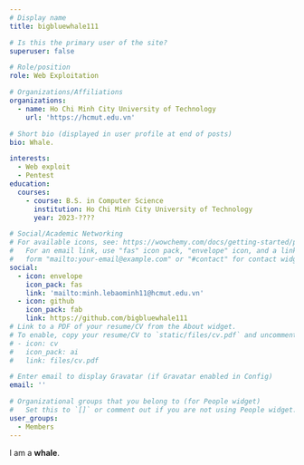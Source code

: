 ```yaml
---
# Display name
title: bigbluewhale111

# Is this the primary user of the site?
superuser: false

# Role/position
role: Web Exploitation

# Organizations/Affiliations
organizations:
  - name: Ho Chi Minh City University of Technology
    url: 'https://hcmut.edu.vn'

# Short bio (displayed in user profile at end of posts)
bio: Whale.

interests:
  - Web exploit
  - Pentest
education:
  courses:
    - course: B.S. in Computer Science
      institution: Ho Chi Minh City University of Technology
      year: 2023-????

# Social/Academic Networking
# For available icons, see: https://wowchemy.com/docs/getting-started/page-builder/#icons
#   For an email link, use "fas" icon pack, "envelope" icon, and a link in the
#   form "mailto:your-email@example.com" or "#contact" for contact widget.
social:
  - icon: envelope
    icon_pack: fas
    link: 'mailto:minh.lebaominh11@hcmut.edu.vn'
  - icon: github
    icon_pack: fab
    link: https://github.com/bigbluewhale111
# Link to a PDF of your resume/CV from the About widget.
# To enable, copy your resume/CV to `static/files/cv.pdf` and uncomment the lines below.
# - icon: cv
#   icon_pack: ai
#   link: files/cv.pdf

# Enter email to display Gravatar (if Gravatar enabled in Config)
email: ''

# Organizational groups that you belong to (for People widget)
#   Set this to `[]` or comment out if you are not using People widget.
user_groups:
  - Members
---
```



I am a **whale**.


